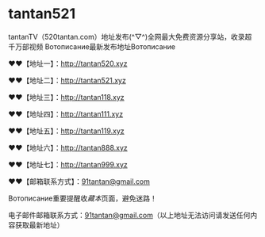 # tantan521
tantanTV（520tantan.com）地址发布(^▽^)全网最大免费资源分享站，收录超千万部视频 Вотописание最新发布地址Вотописание

❤❤【地址一】：http://tantan520.xyz

❤❤【地址二】：http://tantan521.xyz

❤❤【地址三】：http://tantan118.xyz

❤❤【地址四】：http://tantan111.xyz

❤❤【地址五】：http://tantan119.xyz

❤❤【地址六】：http://tantan888.xyz

❤❤【地址七】：http://tantan999.xyz

❤❤【邮箱联系方式】：91tantan@gmail.com

Вотописание重要提醒收$藏本$页面，避免迷路！

电子邮件邮箱联系方式：91tantan@gmail.com（以上地址无法访问请发送任何内容获取最新地址）
